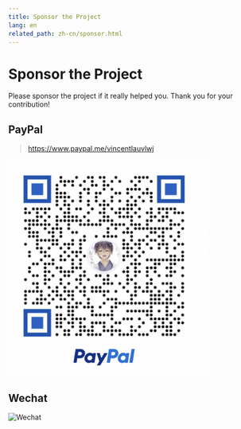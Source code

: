 ```yaml
---
title: Sponsor the Project
lang: en
related_path: zh-cn/sponsor.html
---
```


# Sponsor the Project

Please sponsor the project if it really helped you. Thank you for your contribution! 

## PayPal

> https://www.paypal.me/vincentlauvlwj

<img src="/images/paypal-sponsor.jpg" alt="PayPal" style="width: min(100%, 400px)"/>

## Wechat

<img src="/images/wechat-sponsor.jpg" alt="Wechat" style="width: min(100%, 400px)"/>
